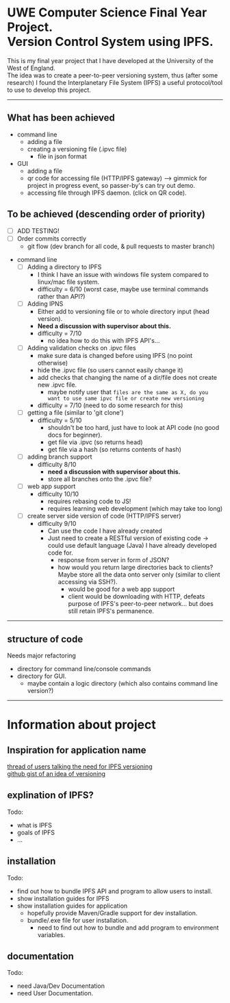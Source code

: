 # UWE Computer Science Final Year Project.<br/>Version Control System using IPFS.

This is my final year project that I have developed at the University of the West of England.
<br/>The idea was to create a peer-to-peer versioning system, thus (after some research) I found the Interplanetary File System (IPFS) a useful protocol/tool to use to develop this project.

----------

## What has been achieved
- command line
  - adding a file
  - creating a versioning file (.ipvc file)
    - file in json format
- GUI
  - adding a file
  - qr code for accessing file (HTTP/IPFS gateway) --> gimmick for project in progress event, so passer-by's can try out demo.
  - accessing file through IPFS daemon. (click on QR code).

## To be achieved (descending order of priority)
- [ ] ADD TESTING!
- [ ] Order commits correctly
  - git flow (dev branch for all code, & pull requests to master branch)

- command line
  - [ ] Adding a directory to IPFS
    - I think I have an issue with windows file system compared to linux/mac file system.
    - difficulty = 6/10 (worst case, maybe use terminal commands rather than API?)
  - [ ] Adding IPNS
    - Either add to versioning file or to whole directory input (head version).
    - **Need a discussion with supervisor about this.**
    - difficulty = 7/10
      - no idea how to do this with IPFS API's...
  - [ ] Adding validation checks on .ipvc files
    - make sure data is changed before using IPFS (no point otherwise)
    - hide the .ipvc file (so users cannot easily change it)
    - add checks that changing the name of a dir/file does not create new .ipvc file.
      - maybe notify user that `files are the same as X, do you want to use same ipvc file or create new versioning`
    - difficulty = 7/10 (need to do some research for this)
  - [ ] getting a file (similar to 'git clone')
    - difficulty = 5/10
      - shouldn't be too hard, just have to look at API code (no good docs for beginner).
      - get file via .ipvc (so returns head)
      - get file via a hash (so returns contents of hash)
  - [ ] adding branch support
    - difficulty 8/10
      - **need a discussion with supervisor about this.**
      - store all branches onto the .ipvc file?
  - [ ] web app support
    - difficulty 10/10
      - requires rebasing code to JS!
      - requires learning web development (which may take too long)
  - [ ] create server side version of code (HTTP/IPFS server)
    - difficulty 9/10
      - Can use the code I have already created
      - Just need to create a RESTful version of existing code -> could use default language (Java) I have already developed code for.
        - response from server in form of JSON?
        - how would you return large directories back to clients? Maybe store all the data onto server only (similar to client accessing via SSH?).
          - would be good for a web app support
          - client would be downloading with HTTP, defeats purpose of IPFS's peer-to-peer network... but does still retain IPFS's permanence.

----------

## structure of code
Needs major refactoring
- directory for command line/console commands
- directory for GUI.
  - maybe contain a logic directory (which also contains command line version?)


----------

# Information about project

## Inspiration for application name
[thread of users talking the need for IPFS versioning](https://discuss.ipfs.io/t/history-versioning-of-documents-ipfs-ipns/564/6)
<br/>[github gist of an idea of versioning](https://gist.github.com/flyingzumwalt/a6821e843366d606aeb1ba53525b8669)


## explination of IPFS?
Todo:
- what is IPFS
- goals of IPFS
- ...

## installation
Todo:
- find out how to bundle IPFS API and program to allow users to install.
- show installation guides for IPFS
- show installation guides for application
  - hopefully provide Maven/Gradle support for dev installation.
  - bundle/.exe file for user installation.
    - need to find out how to bundle and add program to environment variables.

## documentation
Todo:
- need Java/Dev Documentation
- need User Documentation.
